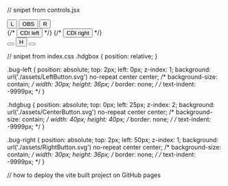 
// snipet from controls.jsx
</nav>
<nav className="navbar">
  <div className="cdibox"> 
    <button ref={obsLeftButton} onClick={handleObsLeft} className="obs-left">L</button>
    <button onClick={handleObs} className="obs">OBS</button>
    <button ref={obsRightButton} onClick={handleObsRight} className="obs-right">R</button>
  </div>
  {/* <button ref={cdiLeftButton} onClick={handleCdiLeft} className="cdi-left">CDI left</button> */}
  {/* <button ref={cdiRightButton} onClick={handleCdiRight} className="cdi-right">CDI right</button> */}
  <div className="hdgbox"> 
    <button ref={bugLeftButton} onClick={handleBugLeft} className="bug-left"></button>
    <button onClick={handleBug} className="hdgbug">H</button>
    <button ref={bugRightButton} onClick={handleBugRight} className="bug-right"></button>
  </div>
</nav>

// snipet from index.css
.hdgbox {
  position: relative;
}

.bug-left {
  position: absolute;
  top: 2px;
  left: 0px;
  z-index: 1;
  background: url('./assets/LeftButton.svg') no-repeat center center;
  /* background-size: contain; */
  width: 30px; 
  height: 36px; 
  /* border: none;  */
  /* text-indent: -9999px; */
}

.hdgbug {
  position: absolute;
  top: 0px;
  left: 25px;
  z-index: 2;
  background: url('./assets/CenterButton.svg') no-repeat center center;
  /* background-size: contain; */
  width: 40px; 
  height: 40px; 
  /* border: none;  */
  /* text-indent: -9999px; */
}

.bug-right {
  position: absolute;
  top: 2px;
  left: 50px;
  z-index: 1;
  background: url('./assets/RightButton.svg') no-repeat center center;
  /* background-size: contain; */
  width: 30px; 
  height: 36px; 
  /* border: none;  */
  /* text-indent: -9999px; */
}

// how to deploy the vite built project on GitHub pages